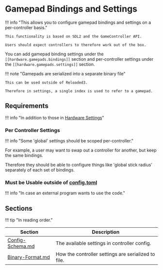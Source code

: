 # Gamepad Bindings and Settings

!!! info "This allows you to configure gamepad bindings and settings on a per-controller basis."

    This functionality is based on SDL2 and the GameController API.

    Users should expect controllers to therefore work out of the box.

You can add gamepad binding settings under the `[[hardware.gamepads.bindings]]` section and
per-controller settings under the `[[hardware.gamepads.settings]]` section.

!!! note "Gamepads are serialized into a separate binary file"

    This can be used outside of Reloaded3.

    Therefore in settings, a single index is used to refer to a gamepad.

## Requirements

!!! info "In addition to those in [Hardware Settings][hw-requirements]"

### Per Controller Settings

!!! info "Some 'global' settings should be scoped per-controller."

For example, a user may want to swap out a controller for another, but keep the same bindings.

Therefore they should be able to configure things like 'global stick radius' separately of
each set of bindings.

### Must be Usable outside of [config.toml][config-toml]

!!! info "In case an external program wants to use the code."

## Sections

!!! tip "In reading order."

| Section                              | Description                                         |
| ------------------------------------ | --------------------------------------------------- |
| [Config-Schema.md](Config-Schema.md) | The available settings in controller config.        |
| [Binary-Format.md](Binary-Format.md) | How the controller settings are serialized to file. |

[hw-requirements]: ../About.md#requirements
[config-toml]: ../../Config-Schema.md